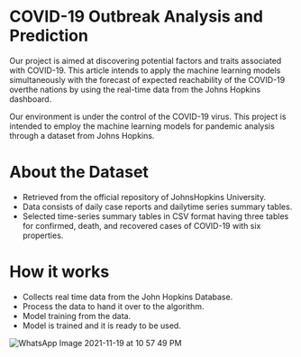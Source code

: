 # COVID-19 Outbreak Analysis and Prediction

Our project is aimed at discovering potential factors and traits associated with COVID-19. This article intends to apply the machine learning models simultaneously with the forecast of expected reachability of the COVID-19 overthe nations by using the real-time data from the Johns Hopkins dashboard.

Our environment is under the control of the COVID-19 virus. This project is intended to employ the machine learning models for pandemic analysis through a dataset from Johns Hopkins. 

# About the Dataset

- Retrieved from the official repository of JohnsHopkins University.
- Data consists of daily case reports and dailytime series summary tables.
- Selected time-series summary tables in CSV format having three tables for confirmed, death, and recovered cases of COVID-19 with six properties.

# How it works

- Collects real time data from the John Hopkins Database. 
- Process the data to hand it over to the algorithm.
- Model training from the data.
- Model is trained and it is ready to be used.

![WhatsApp Image 2021-11-19 at 10 57 49 PM](https://user-images.githubusercontent.com/81618576/144496053-23a8df50-8525-439a-acd1-dbaf05c01460.jpeg)

